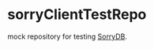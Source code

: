 # sorryClientTestRepo

mock repository for testing [SorryDB](https://github.com/LennyTaelman/SorryDB).

